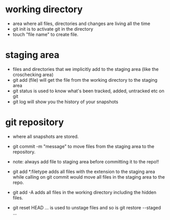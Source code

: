 # working directory
- area where all files, directories and changes are living all the time
- git init is to activate git in the directory
- touch "file name" to create file.

# staging area
- files and directories that we implicitly add to the staging area
(like the croschecking area)
- git add (file) will get the file from the working directory to the 
staging area
- git status is used to know what's been tracked, added, untracked etc on git
- git log will show you the history of your snapshots

# git repository
- where all snapshots are stored.
- git commit -m "message" to move files from the staging area to the repository.

- note: always add file to staging area before committing it to the repo!!
- git add *.filetype adds all files with the extension to the staging area while calling on git commit would move all files in the staging area to the repo.
- git add -A adds all files in the working directory including the hidden files.
- git reset HEAD <file>... is used to unstage files and so is git restore --staged <file>...